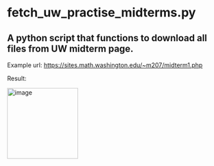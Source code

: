 # fetch_uw_practise_midterms.py
## A python script that functions to download all files from UW midterm page.

Example url: https://sites.math.washington.edu/~m207/midterm1.php

Result:

<img width="165" alt="image" src="https://user-images.githubusercontent.com/101531662/165025245-e277229b-5078-432f-8d6f-c6086b36dad7.png">
